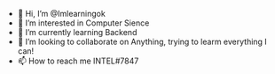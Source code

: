 - 👋 Hi, I’m @Imlearningok
- 👀 I’m interested in Computer Sience
- 🌱 I’m currently learning Backend 
- 💞️ I’m looking to collaborate on Anything, trying to learm everything I can!
- 📫 How to reach me INTEL#7847

<!---
Imlearningok/Imlearningok is a ✨ special ✨ repository because its `README.md` (this file) appears on your GitHub profile.
You can click the Preview link to take a look at your changes.
--->
